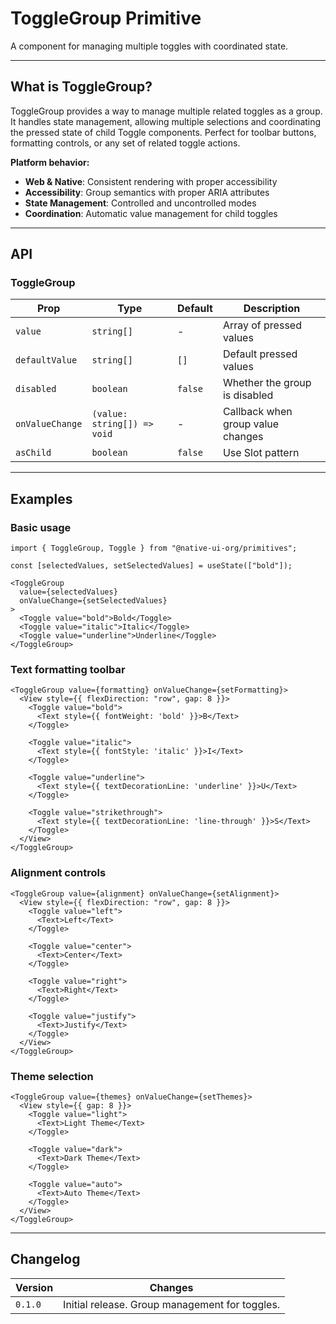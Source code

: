 # ToggleGroup Primitive

A component for managing multiple toggles with coordinated state.

---

## What is ToggleGroup?

ToggleGroup provides a way to manage multiple related toggles as a group. It handles state management, allowing multiple selections and coordinating the pressed state of child Toggle components. Perfect for toolbar buttons, formatting controls, or any set of related toggle actions.

**Platform behavior:**
- **Web & Native**: Consistent rendering with proper accessibility
- **Accessibility**: Group semantics with proper ARIA attributes
- **State Management**: Controlled and uncontrolled modes
- **Coordination**: Automatic value management for child toggles

---

## API

### ToggleGroup

| Prop            | Type                        | Default | Description                                    |
|-----------------|-----------------------------|---------|------------------------------------------------|
| `value`         | `string[]`                  | -       | Array of pressed values                         |
| `defaultValue`  | `string[]`                  | `[]`    | Default pressed values                          |
| `disabled`      | `boolean`                   | `false` | Whether the group is disabled                   |
| `onValueChange` | `(value: string[]) => void` | -       | Callback when group value changes              |
| `asChild`       | `boolean`                   | `false` | Use Slot pattern                               |

---

## Examples

### Basic usage

```tsx
import { ToggleGroup, Toggle } from "@native-ui-org/primitives";

const [selectedValues, setSelectedValues] = useState(["bold"]);

<ToggleGroup 
  value={selectedValues} 
  onValueChange={setSelectedValues}
>
  <Toggle value="bold">Bold</Toggle>
  <Toggle value="italic">Italic</Toggle>
  <Toggle value="underline">Underline</Toggle>
</ToggleGroup>
```

### Text formatting toolbar

```tsx
<ToggleGroup value={formatting} onValueChange={setFormatting}>
  <View style={{ flexDirection: "row", gap: 8 }}>
    <Toggle value="bold">
      <Text style={{ fontWeight: 'bold' }}>B</Text>
    </Toggle>
    
    <Toggle value="italic">
      <Text style={{ fontStyle: 'italic' }}>I</Text>
    </Toggle>
    
    <Toggle value="underline">
      <Text style={{ textDecorationLine: 'underline' }}>U</Text>
    </Toggle>
    
    <Toggle value="strikethrough">
      <Text style={{ textDecorationLine: 'line-through' }}>S</Text>
    </Toggle>
  </View>
</ToggleGroup>
```

### Alignment controls

```tsx
<ToggleGroup value={alignment} onValueChange={setAlignment}>
  <View style={{ flexDirection: "row", gap: 8 }}>
    <Toggle value="left">
      <Text>Left</Text>
    </Toggle>
    
    <Toggle value="center">
      <Text>Center</Text>
    </Toggle>
    
    <Toggle value="right">
      <Text>Right</Text>
    </Toggle>
    
    <Toggle value="justify">
      <Text>Justify</Text>
    </Toggle>
  </View>
</ToggleGroup>
```

### Theme selection

```tsx
<ToggleGroup value={themes} onValueChange={setThemes}>
  <View style={{ gap: 8 }}>
    <Toggle value="light">
      <Text>Light Theme</Text>
    </Toggle>
    
    <Toggle value="dark">
      <Text>Dark Theme</Text>
    </Toggle>
    
    <Toggle value="auto">
      <Text>Auto Theme</Text>
    </Toggle>
  </View>
</ToggleGroup>
```

---

## Changelog

| Version | Changes                                    |
|---------|--------------------------------------------|
| `0.1.0` | Initial release. Group management for toggles. |
